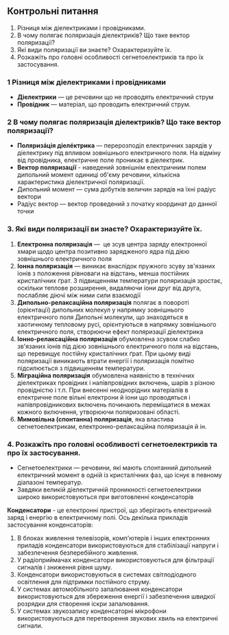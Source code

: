 ## Контрольні питання

1. Різниця між діелектриками і провідниками.
2. В чому полягає поляризація діелектриків? Що таке вектор поляризації?
3. Які види поляризації ви знаєте? Охарактеризуйте їх.
4. Розкажіть про головні особливості сегнетоелектриків та про їх застосування.

### 1 Різниця між діелектриками і провідниками
- **Діелектрики** — це речовини що не проводять електричний струм
- **Провідник** — матеріал, що проводить електричний струм. 

### 2 В чому полягає поляризація діелектриків? Що таке вектор поляризації?
- **Поляризáція діелéктрика** — перерозподіл електричних зарядів у діелектрику під впливом зовнішнього електричного поля. На відміну від провідника, електричне поле проникає в діелектрик.
- **Вектор поляризації** - наведений зовнішнім електричним полем дипольний момент одиниці об'єму речовини, кількісна характеристика діелектричної поляризації.
- Дипольний момент — сума добутків величин зарядів на їхні радіус вектори
- Радіус вектор — вектор проведений з початку координат до данної точки

### 3. Які види поляризації ви знаєте? Охарактеризуйте їх.
1. **Електронна поляризація** —  це зсув центра заряду електронної хмари щодо центра позитивно зарядженого ядра під дією зовнішнього електричного поля
2. **Іонна поляризація** —  виникає внаслідок пружного зсуву зв'язаних іонів з положення рівноваги на відстань, менша постійних кристалічних ґрат. З підвищенням температури поляризація зростає, оскільки теплове розширення, видаляючи іони друг від друга, послабляє діючі між ними сили взаємодії
3. **Дипольно-релаксаційна поляризація** полягає в повороті (орієнтації) дипольних молекул у напрямку зовнішнього електричного поля Дипольні молекули, що знаходяться в хаотичному тепловому русі, орієнтуються в напрямку зовнішнього електричного поля, створюючи ефект поляризації діелектрика
4. **Іонно-релаксаційна поляризація** обумовлена зсувом слабко зв'язаних іонів під дією зовнішнього електричного поля на відстань, що перевищує постійну кристалічних ґрат. При цьому виді поляризації виникають втрати енергії і поляризація помітно підсилюється з підвищенням температури.
5. **Міграційна поляризація** обумовлена наявністю в технічних діелектриках провідних і напівпровідних включень, шарів з різною провідністю і т.п. При внесенні неоднорідних матеріалів в електричне поле вільні електрони й іони що проводяться і напівпровідникових включень починають переміщатися в межах кожного включення, утворюючи поляризовані області.
6. **Мимовільна (спонтанна) поляризація**, яка властива сегнетоелектрикам, електронно-релаксаційна поляризація й ін.

### 4.  Розкажіть про головні особливості сегнетоелектриків та про їх застосування.
- Сегнетоелектрики —  речовини, які мають спонтанний дипольний електричний момент в одній із кристалічних фаз, що існує в певному діапазоні температур.
- Завдяки великій діелектричній проникності сегнетоелектрики широко використовуються при виготовленні конденсаторів

**Конденсатори** - це електронні пристрої, що зберігають електричний заряд і енергію в електричному полі. Ось декілька прикладів застосування конденсаторів:

1.  В блоках живлення телевізорів, комп'ютерів і інших електронних приладів конденсатори використовуються для стабілізації напруги і забезпечення безперебійного живлення.
2.  У радіоприймачах конденсатори використовуються для фільтрації сигналів і зниження рівня шуму.
3.  Конденсатори використовуються в системах світлодіодного освітлення для підтримки постійного струму.
4.  У системах автомобільного запалювання конденсатори використовуються для збереження енергії і забезпечення швидкої розрядки для створення іскри запалювання.
5.  У системах звукозапису конденсаторні мікрофони використовуються для перетворення звукових хвиль на електричні сигнали.